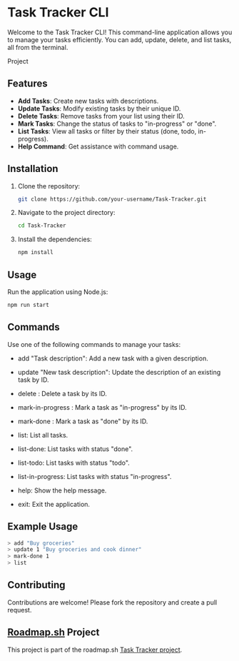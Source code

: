 # Task Tracker CLI

Welcome to the Task Tracker CLI! This command-line application allows you to manage your tasks efficiently. You can add, update, delete, and list tasks, all from the terminal.

Project 

## Features
- **Add Tasks**: Create new tasks with descriptions.
- **Update Tasks**: Modify existing tasks by their unique ID.
- **Delete Tasks**: Remove tasks from your list using their ID.
- **Mark Tasks**: Change the status of tasks to "in-progress" or "done".
- **List Tasks**: View all tasks or filter by their status (done, todo, in-progress).
- **Help Command**: Get assistance with command usage.

## Installation
1. Clone the repository:
   ```bash
   git clone https://github.com/your-username/Task-Tracker.git
   ```
2. Navigate to the project directory:
   ```bash
   cd Task-Tracker
   ```
3. Install the dependencies:
   ```bash
   npm install
   ```
## Usage
Run the application using Node.js:
```bash
npm run start
```
## Commands
Use one of the following commands to manage your tasks:

- add "Task description": Add a new task with a given description.

- update <task-id> "New task description": Update the description of an existing task by ID.

- delete <task-id>: Delete a task by its ID.

- mark-in-progress <task-id>: Mark a task as "in-progress" by its ID.

- mark-done <task-id>: Mark a task as "done" by its ID.

- list: List all tasks.

- list-done: List tasks with status "done".

- list-todo: List tasks with status "todo".

- list-in-progress: List tasks with status "in-progress".

- help: Show the help message.

- exit: Exit the application.

## Example Usage

```bash
> add "Buy groceries"
> update 1 "Buy groceries and cook dinner"
> mark-done 1
> list
```
## Contributing
Contributions are welcome! Please fork the repository and create a pull request.

## [Roadmap.sh](https://roadmap.sh/) Project

This project is part of the roadmap.sh [Task Tracker project](https://roadmap.sh/projects/task-tracker).
